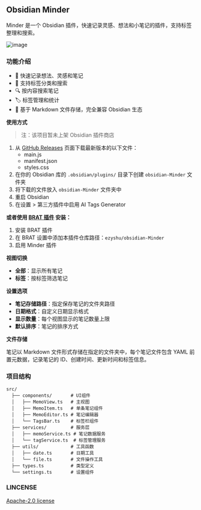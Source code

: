 ## Obsidian Minder

Minder 是一个 Obsidian 插件，快速记录灵感、想法和小笔记的插件，支持标签整理和搜索。

![image](https://github.com/user-attachments/assets/ccef540d-e043-460d-9741-62d69409a1a0)

### 功能介绍

- 📝 快速记录想法、灵感和笔记
- 🔖 支持标签分类和搜索
- 🔍 按内容搜索笔记
- 🏷️ 标签管理和统计
- 💾 基于 Markdown 文件存储，完全兼容 Obsidian 生态

**使用方式**

> 注：该项目暂未上架 Obsidian 插件商店

1. 从 [GitHub Releases](https://github.com/ezyshu/obsidian-Minder/releases) 页面下载最新版本的以下文件：
   - main.js
   - manifest.json
   - styles.css
2. 在你的 Obsidian 库的 `.obsidian/plugins/` 目录下创建 `obsidian-Minder` 文件夹
3. 将下载的文件放入 `obsidian-Minder` 文件夹中
4. 重启 Obsidian
5. 在设置 > 第三方插件中启用 AI Tags Generator

**或者使用 [BRAT 插件](https://github.com/TfTHacker/obsidian42-brat) 安装：**
1. 安装 BRAT 插件
2. 在 BRAT 设置中添加本插件仓库路径：`ezyshu/obsidian-Minder`
3. 启用 Minder 插件

**视图切换**

- **全部**：显示所有笔记
- **标签**：按标签筛选笔记

**设置选项**

- **笔记存储路径**：指定保存笔记的文件夹路径
- **日期格式**：自定义日期显示格式
- **显示数量**：每个视图显示的笔记数量上限
- **默认排序**：笔记的排序方式

**文件存储**

笔记以 Markdown 文件形式存储在指定的文件夹中，每个笔记文件包含 YAML 前置元数据，记录笔记的 ID、创建时间、更新时间和标签信息。


### 项目结构

```
src/
  ├── components/       # UI组件
  │   ├── MemoView.ts   # 主视图
  │   ├── MemoItem.ts   # 单条笔记组件
  │   ├── MemoEditor.ts # 笔记编辑器
  │   └── TagsBar.ts    # 标签栏组件
  ├── services/         # 服务层
  │   ├── memoService.ts # 笔记数据服务
  │   └── tagService.ts  # 标签管理服务
  ├── utils/            # 工具函数
  │   ├── date.ts       # 日期工具
  │   └── file.ts       # 文件操作工具
  ├── types.ts          # 类型定义
  └── settings.ts       # 设置组件
```

### LINCENSE

[Apache-2.0 license](./LICENSE)
